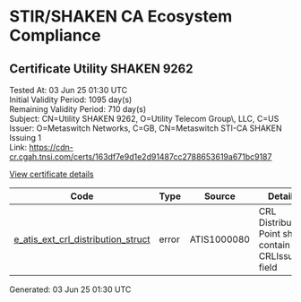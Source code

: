 # STIR/SHAKEN CA Ecosystem Compliance

## Certificate Utility SHAKEN 9262

Tested At: 03 Jun 25 01:30 UTC\
Initial Validity Period: 1095 day(s)\
Remaining Validity Period: 710 day(s)\
Subject: CN=Utility SHAKEN 9262, O=Utility Telecom Group\\, LLC, C=US\
Issuer: O=Metaswitch Networks, C=GB, CN=Metaswitch STI-CA SHAKEN Issuing 1\
Link: https://cdn-cr.cgah.tnsi.com/certs/163df7e9d1e2d91487cc2788653619a671bc9187

[View certificate details](https://x509.io/?cert=MIICgjCCAiigAwIBAgIQUluV0uDKipdEKisX1N%2BepDAKBggqhkjOPQQDAjBYMSswKQYDVQQDDCJNZXRhc3dpdGNoIFNUSS1DQSBTSEFLRU4gSXNzdWluZyAxMQswCQYDVQQGEwJHQjEcMBoGA1UECgwTTWV0YXN3aXRjaCBOZXR3b3JrczAeFw0yNDA1MTMxMDAzNTNaFw0yNzA1MTMxMDAzNTNaMFAxCzAJBgNVBAYTAlVTMSMwIQYDVQQKDBpVdGlsaXR5IFRlbGVjb20gR3JvdXAsIExMQzEcMBoGA1UEAwwTVXRpbGl0eSBTSEFLRU4gOTI2MjBZMBMGByqGSM49AgEGCCqGSM49AwEHA0IABKDlUwDC2%2BozFWFH%2Bxhw6mphWJ8%2BaemQ3l4j82uBcE6WcY7%2BhPkgtQxQKc0KDGIpUw8OGq4TmLt4GK0YUum7gsujgdswgdgwDAYDVR0TAQH%2FBAIwADAOBgNVHQ8BAf8EBAMCB4AwFgYIKwYBBQUHARoECjAIoAYWBDkyNjIwRwYDVR0fBEAwPjA8oDqgOIY2aHR0cHM6Ly9hdXRoZW50aWNhdGUtYXBpLmljb25lY3Rpdi5jb20vZG93bmxvYWQvdjEvY3JsMBcGA1UdIAQQMA4wDAYKYIZIAYb%2FCQEBBDAdBgNVHQ4EFgQUNYU9qJENj0fXadp%2FvdQDMzW69bwwHwYDVR0jBBgwFoAUzR6nABAQ2jIdaRo51dJGCyw8h9YwCgYIKoZIzj0EAwIDSAAwRQIgXB6UywDXCByMstn5YXoU9N%2BQWvFCeavjWW7QEa6BC%2BoCIQCsQ6LR0BPLDCEiLFUc8n9zbTlaJCvb%2Fxmdzp4iYiXaCA%3D%3D)

| Code | Type | Source | Details |
|------|------|--------|---------|
| [e_atis_ext_crl_distribution_struct](../../ISSUES/e_atis_ext_crl_distribution_struct/README.md) | error | ATIS1000080 | CRL Distribution Point shall contain a CRLIssuer field |


Generated: 03 Jun 25 01:30 UTC